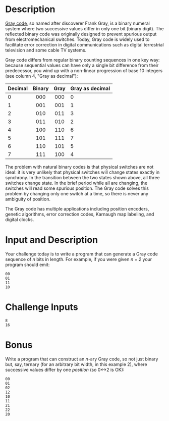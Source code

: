 # Description

[Gray code](https://en.wikipedia.org/wiki/Gray_code), so named after discoverer Frank Gray, is a binary numeral system where two successive values differ in only one bit (binary digit). The reflected binary code was originally designed to prevent spurious output from electromechanical switches. Today, Gray code is widely used to facilitate error correction in digital communications such as digital terrestrial television and some cable TV systems.

Gray code differs from regular binary counting sequences in one key way: because sequential values can have only a single bit difference from their predecessor, you wind up with a non-linear progression of base 10 integers (see column 4, "Gray as decimal"):


|	Decimal|	Binary|	Gray|	Gray as decimal|	
| ------------ | :-----------:| :-----------: | ----------- |
|	0|	000|	000|	0|	
|	1|	001|	001|	1|	
|	2|	010|	011|	3|	
|	3|	011|	010|	2|	
|	4|	100|	110|	6|	
|	5|	101|	111|	7|	
|	6|	110|	101|	5|	
|	7|	111|	100|	4|	

The problem with natural binary codes is that physical switches are not ideal: it is very unlikely that physical switches will change states exactly in synchrony. In the transition between the two states shown above, all three switches change state. In the brief period while all are changing, the switches will read some spurious position.  The Gray code solves this problem by changing only one switch at a time, so there is never any ambiguity of position.

The Gray code has multiple applications including position encoders, genetic algorithms, error correction codes, Karnaugh map labeling, and digital clocks.

# Input and Description

Your challenge today is to write a program that can generate a Gray code sequence of *n* bits in length. For example, if you were given *n = 2* your program should emit:

    00
    01
    11
    10

# Challenge Inputs

    8
    16

# Bonus

Write a program that can construct an *n*-ary Gray code, so not just binary but, say, ternary (for an arbitrary bit width, in this example 2), where successive values differ by one *position* (so 0<->2 is OK):

    00
    01
    02
    12
    10
    11
    21
    22
    20

